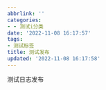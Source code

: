 ```yaml
---
abbrlink: ''
categories:
- - 测试i分类
date: '2022-11-08 16:17:57'
tags:
- 测试标签
title: 测试发布
updated: '2022-11-08 16:17:58'
---
```

测试日志发布
